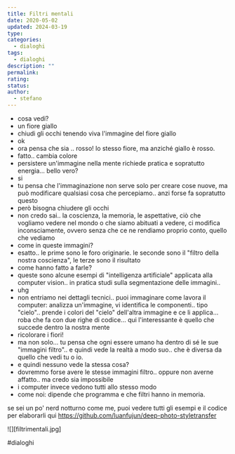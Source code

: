 ```yaml
---
title: Filtri mentali
date: 2020-05-02
updated: 2024-03-19
type: 
categories:
  - dialoghi
tags:
  - dialoghi
description: ""
permalink: 
rating: 
status: 
author:
  - stefano
---
```


- cosa vedi?
- un fiore giallo
- chiudi gli occhi tenendo viva l'immagine del fiore giallo
- ok
- ora pensa che sia .. rosso! lo stesso fiore, ma anziché giallo è rosso.
- fatto.. cambia colore
- persistere un'immagine nella mente richiede pratica e sopratutto energia... bello vero?
- si
- tu pensa che l'immaginazione non serve solo per creare cose nuove, ma può modificare qualsiasi cosa che percepiamo.. anzi forse fa sopratutto questo
- però bisogna chiudere gli occhi
- non credo sai.. la coscienza, la memoria, le aspettative, ciò che vogliamo vedere nel mondo o che siamo abituati a vedere, ci modifica inconsciamente, ovvero senza che ce ne rendiamo proprio conto, quello che vediamo
- come in queste immagini?
- esatto.. le prime sono le foro originarie. le seconde sono il "filtro della nostra coscienza", le terze sono il risultato
- come hanno fatto a farle?
- queste sono alcune esempi di "intelligenza artificiale" applicata alla computer vision.. in pratica studi sulla segmentazione delle immagini.. 
- uhg
- non entriamo nei dettagli tecnici.. puoi immaginare come lavora il computer: analizza un'immagine, vi identifica le componenti.. tipo "cielo".. prende i colori del "cielo" dell'altra immagine e ce li applica... roba che fa con due righe di codice... qui l'interessante è quello che succede dentro la nostra mente
- ricolorare i fiori!
- ma non solo... tu pensa che ogni essere umano ha dentro di sé le sue "immagini filtro".. e quindi vede la realtà a modo suo.. che è diversa da quello che vedi tu o io.
- e quindi nessuno vede la stessa cosa?
- dovremmo forse avere le stesse immagini filtro.. oppure non averne affatto.. ma credo sia impossibile
- i computer invece vedono tutti allo stesso modo
- come noi: dipende che programma e che filtri hanno in memoria.

se sei un po' nerd notturno come me, puoi vedere tutti gli esempi e il codice per elaborarli qui https://github.com/luanfujun/deep-photo-styletransfer

![][filtrimentali.jpg]

#dialoghi

